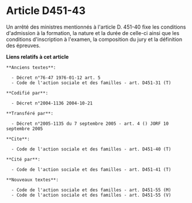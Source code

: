 # Article D451-43

Un arrêté des ministres mentionnés à l'article D. 451-40 fixe les conditions d'admission à la formation, la nature et la
durée de celle-ci ainsi que les conditions d'inscription à l'examen, la composition du jury et la définition des épreuves.

**Liens relatifs à cet article**

	**Anciens textes**:

	  - Décret n°76-47 1976-01-12 art. 5
	  - Code de l'action sociale et des familles - art. D451-31 (T)

	**Codifié par**:

	  - Décret n°2004-1136 2004-10-21

	**Transféré par**:

	  - Décret n°2005-1135 du 7 septembre 2005 - art. 4 () JORF 10 septembre 2005

	**Cite**:

	  - Code de l'action sociale et des familles - art. D451-40 (T)

	**Cité par**:

	  - Code de l'action sociale et des familles - art. D451-41 (T)

	**Nouveaux textes**:

	  - Code de l'action sociale et des familles - art. D451-55 (M)
	  - Code de l'action sociale et des familles - art. D451-55 (V)
